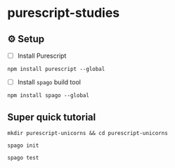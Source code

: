 # purescript-studies

## :gear: Setup

- [ ] Install Purescript

```
npm install purescript --global
```

- [ ] Install `spago` build tool

```
npm install spago --global
```

## Super quick tutorial

```
mkdir purescript-unicorns && cd purescript-unicorns
```

```
spago init
```

```
spago test
```
